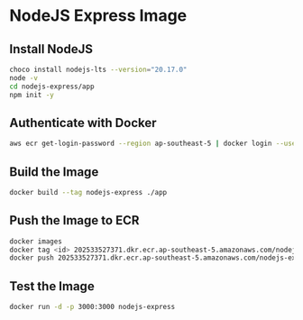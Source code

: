 # NodeJS Express Image

## Install NodeJS
```bash
choco install nodejs-lts --version="20.17.0"
node -v
cd nodejs-express/app
npm init -y
```

## Authenticate with Docker

```bash
aws ecr get-login-password --region ap-southeast-5 | docker login --username AWS --password-stdin 202533527371.dkr.ecr.ap-southeast-5.amazonaws.com
```

## Build the Image

```bash
docker build --tag nodejs-express ./app
```

## Push the Image to ECR

```bash
docker images
docker tag <id> 202533527371.dkr.ecr.ap-southeast-5.amazonaws.com/nodejs-express:latest
docker push 202533527371.dkr.ecr.ap-southeast-5.amazonaws.com/nodejs-express:latest
```

## Test the Image

```bash
docker run -d -p 3000:3000 nodejs-express
```